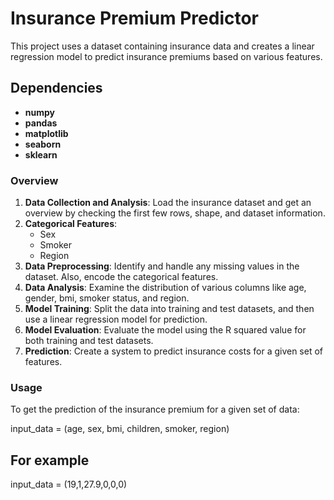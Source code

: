 # Insurance Premium Predictor

This project uses a dataset containing insurance data and creates a linear regression model to predict insurance premiums based on various features.

## Dependencies

- **numpy**
- **pandas**
- **matplotlib**
- **seaborn**
- **sklearn**

### Overview

1. **Data Collection and Analysis**: Load the insurance dataset and get an overview by checking the first few rows, shape, and dataset information.
2. **Categorical Features**:
   - Sex
   - Smoker
   - Region
3. **Data Preprocessing**: Identify and handle any missing values in the dataset. Also, encode the categorical features.
4. **Data Analysis**: Examine the distribution of various columns like age, gender, bmi, smoker status, and region.
5. **Model Training**: Split the data into training and test datasets, and then use a linear regression model for prediction.
6. **Model Evaluation**: Evaluate the model using the R squared value for both training and test datasets.
7. **Prediction**: Create a system to predict insurance costs for a given set of features.

### Usage

To get the prediction of the insurance premium for a given set of data:

input_data = (age, sex, bmi, children, smoker, region)

## For example

input_data = (19,1,27.9,0,0,0)
